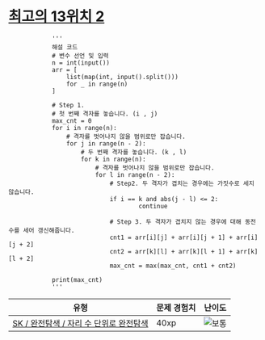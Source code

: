 # [최고의 13위치 2 ](https://www.codetree.ai/missions/18/problems/best-place-of-13-2)

                '''
                해설 코드
                # 변수 선언 및 입력
                n = int(input())
                arr = [
                    list(map(int, input().split()))
                    for _ in range(n)
                ]
                
                # Step 1.
                # 첫 번째 격자를 놓습니다. (i , j)
                max_cnt = 0
                for i in range(n):
                    # 격자를 벗어나지 않을 범위로만 잡습니다.
                    for j in range(n - 2):
                        # 두 번째 격자를 놓습니다. (k , l)
                        for k in range(n):
                            # 격자를 벗어나지 않을 범위로만 잡습니다.
                            for l in range(n - 2):
                                # Step2. 두 격자가 겹치는 경우에는 가짓수로 세지 않습니다.
                                if i == k and abs(j - l) <= 2:
                                        continue
                                
                                # Step 3. 두 격자가 겹치지 않는 경우에 대해 동전 수를 세어 갱신해줍니다.
                                cnt1 = arr[i][j] + arr[i][j + 1] + arr[i][j + 2]
                                cnt2 = arr[k][l] + arr[k][l + 1] + arr[k][l + 2]
                                max_cnt = max(max_cnt, cnt1 + cnt2)
                
                print(max_cnt)
                '''
|유형|문제 경험치|난이도|
|---|---|---|
|[SK / 완전탐색 / 자리 수 단위로 완전탐색](https://www.codetree.ai/missions?missionId=18)|40xp|![보통][medium]|








[b5]: https://img.shields.io/badge/Bronze_5-%235D3E31.svg
[b4]: https://img.shields.io/badge/Bronze_4-%235D3E31.svg
[b3]: https://img.shields.io/badge/Bronze_3-%235D3E31.svg
[b2]: https://img.shields.io/badge/Bronze_2-%235D3E31.svg
[b1]: https://img.shields.io/badge/Bronze_1-%235D3E31.svg
[s5]: https://img.shields.io/badge/Silver_5-%23394960.svg
[s4]: https://img.shields.io/badge/Silver_4-%23394960.svg
[s3]: https://img.shields.io/badge/Silver_3-%23394960.svg
[s2]: https://img.shields.io/badge/Silver_2-%23394960.svg
[s1]: https://img.shields.io/badge/Silver_1-%23394960.svg
[g5]: https://img.shields.io/badge/Gold_5-%23FFC433.svg
[g4]: https://img.shields.io/badge/Gold_4-%23FFC433.svg
[g3]: https://img.shields.io/badge/Gold_3-%23FFC433.svg
[g2]: https://img.shields.io/badge/Gold_2-%23FFC433.svg
[g1]: https://img.shields.io/badge/Gold_1-%23FFC433.svg
[p5]: https://img.shields.io/badge/Platinum_5-%2376DDD8.svg
[p4]: https://img.shields.io/badge/Platinum_4-%2376DDD8.svg
[p3]: https://img.shields.io/badge/Platinum_3-%2376DDD8.svg
[p2]: https://img.shields.io/badge/Platinum_2-%2376DDD8.svg
[p1]: https://img.shields.io/badge/Platinum_1-%2376DDD8.svg
[passed]: https://img.shields.io/badge/Passed-%23009D27.svg
[failed]: https://img.shields.io/badge/Failed-%23D24D57.svg
[easy]: https://img.shields.io/badge/쉬움-%235cb85c.svg?for-the-badge
[medium]: https://img.shields.io/badge/보통-%23FFC433.svg?for-the-badge
[hard]: https://img.shields.io/badge/어려움-%23D24D57.svg?for-the-badge
